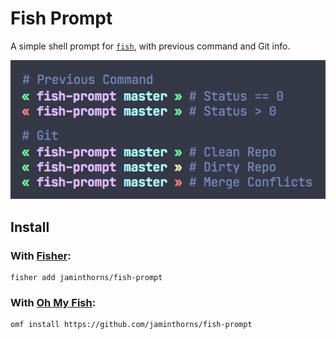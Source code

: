 # Fish Prompt

A simple shell prompt for [`fish`](https://fishshell.com/), with previous
command and Git info.

![Screenshot](screenshot.png)

## Install

### With [Fisher](https://github.com/jorgebucaran/fisher):

```fish
fisher add jaminthorns/fish-prompt
```

### With [Oh My Fish](https://github.com/oh-my-fish/oh-my-fish):

```fish
omf install https://github.com/jaminthorns/fish-prompt
```
